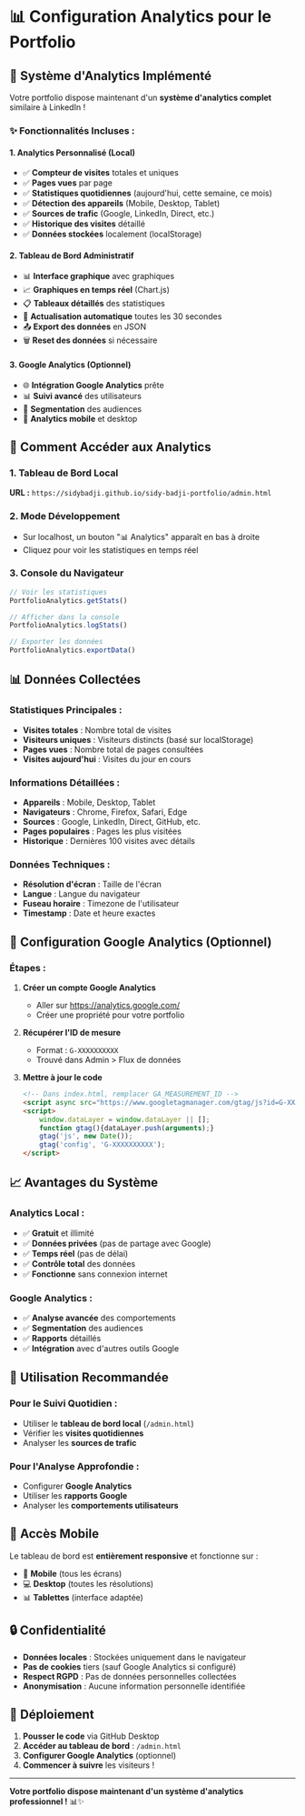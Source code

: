 # 📊 Configuration Analytics pour le Portfolio

## 🎯 Système d'Analytics Implémenté

Votre portfolio dispose maintenant d'un **système d'analytics complet** similaire à LinkedIn !

### ✨ **Fonctionnalités Incluses :**

#### **1. Analytics Personnalisé (Local)**
- ✅ **Compteur de visites** totales et uniques
- ✅ **Pages vues** par page
- ✅ **Statistiques quotidiennes** (aujourd'hui, cette semaine, ce mois)
- ✅ **Détection des appareils** (Mobile, Desktop, Tablet)
- ✅ **Sources de trafic** (Google, LinkedIn, Direct, etc.)
- ✅ **Historique des visites** détaillé
- ✅ **Données stockées** localement (localStorage)

#### **2. Tableau de Bord Administratif**
- 📊 **Interface graphique** avec graphiques
- 📈 **Graphiques en temps réel** (Chart.js)
- 📋 **Tableaux détaillés** des statistiques
- 🔄 **Actualisation automatique** toutes les 30 secondes
- 📤 **Export des données** en JSON
- 🗑️ **Reset des données** si nécessaire

#### **3. Google Analytics (Optionnel)**
- 🌐 **Intégration Google Analytics** prête
- 📊 **Suivi avancé** des utilisateurs
- 🎯 **Segmentation** des audiences
- 📱 **Analytics mobile** et desktop

## 🚀 **Comment Accéder aux Analytics**

### **1. Tableau de Bord Local**
**URL :** `https://sidybadji.github.io/sidy-badji-portfolio/admin.html`

### **2. Mode Développement**
- Sur localhost, un bouton "📊 Analytics" apparaît en bas à droite
- Cliquez pour voir les statistiques en temps réel

### **3. Console du Navigateur**
```javascript
// Voir les statistiques
PortfolioAnalytics.getStats()

// Afficher dans la console
PortfolioAnalytics.logStats()

// Exporter les données
PortfolioAnalytics.exportData()
```

## 📊 **Données Collectées**

### **Statistiques Principales :**
- **Visites totales** : Nombre total de visites
- **Visiteurs uniques** : Visiteurs distincts (basé sur localStorage)
- **Pages vues** : Nombre total de pages consultées
- **Visites aujourd'hui** : Visites du jour en cours

### **Informations Détaillées :**
- **Appareils** : Mobile, Desktop, Tablet
- **Navigateurs** : Chrome, Firefox, Safari, Edge
- **Sources** : Google, LinkedIn, Direct, GitHub, etc.
- **Pages populaires** : Pages les plus visitées
- **Historique** : Dernières 100 visites avec détails

### **Données Techniques :**
- **Résolution d'écran** : Taille de l'écran
- **Langue** : Langue du navigateur
- **Fuseau horaire** : Timezone de l'utilisateur
- **Timestamp** : Date et heure exactes

## 🔧 **Configuration Google Analytics (Optionnel)**

### **Étapes :**

1. **Créer un compte Google Analytics**
   - Aller sur https://analytics.google.com/
   - Créer une propriété pour votre portfolio

2. **Récupérer l'ID de mesure**
   - Format : `G-XXXXXXXXXX`
   - Trouvé dans Admin > Flux de données

3. **Mettre à jour le code**
   ```html
   <!-- Dans index.html, remplacer GA_MEASUREMENT_ID -->
   <script async src="https://www.googletagmanager.com/gtag/js?id=G-XXXXXXXXXX"></script>
   <script>
       window.dataLayer = window.dataLayer || [];
       function gtag(){dataLayer.push(arguments);}
       gtag('js', new Date());
       gtag('config', 'G-XXXXXXXXXX');
   </script>
   ```

## 📈 **Avantages du Système**

### **Analytics Local :**
- ✅ **Gratuit** et illimité
- ✅ **Données privées** (pas de partage avec Google)
- ✅ **Temps réel** (pas de délai)
- ✅ **Contrôle total** des données
- ✅ **Fonctionne** sans connexion internet

### **Google Analytics :**
- ✅ **Analyse avancée** des comportements
- ✅ **Segmentation** des audiences
- ✅ **Rapports** détaillés
- ✅ **Intégration** avec d'autres outils Google

## 🎯 **Utilisation Recommandée**

### **Pour le Suivi Quotidien :**
- Utiliser le **tableau de bord local** (`/admin.html`)
- Vérifier les **visites quotidiennes**
- Analyser les **sources de trafic**

### **Pour l'Analyse Approfondie :**
- Configurer **Google Analytics**
- Utiliser les **rapports Google**
- Analyser les **comportements utilisateurs**

## 📱 **Accès Mobile**

Le tableau de bord est **entièrement responsive** et fonctionne sur :
- 📱 **Mobile** (tous les écrans)
- 💻 **Desktop** (toutes les résolutions)
- 📊 **Tablettes** (interface adaptée)

## 🔒 **Confidentialité**

- **Données locales** : Stockées uniquement dans le navigateur
- **Pas de cookies** tiers (sauf Google Analytics si configuré)
- **Respect RGPD** : Pas de données personnelles collectées
- **Anonymisation** : Aucune information personnelle identifiée

## 🚀 **Déploiement**

1. **Pousser le code** via GitHub Desktop
2. **Accéder au tableau de bord** : `/admin.html`
3. **Configurer Google Analytics** (optionnel)
4. **Commencer à suivre** les visiteurs !

---

**Votre portfolio dispose maintenant d'un système d'analytics professionnel !** 📊✨
